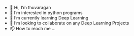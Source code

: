 - 👋 Hi, I’m thuvaragan
- 👀 I’m interested in python programs
- 🌱 I’m currently learning Deep Learning
- 💞️ I’m looking to collaborate on any Deep Learning Projects
- 📫 How to reach me ...

<!---
thuva27/thuva27 is a ✨ special ✨ repository because its `README.md` (this file) appears on your GitHub profile.
You can click the Preview link to take a look at your changes.
--->
